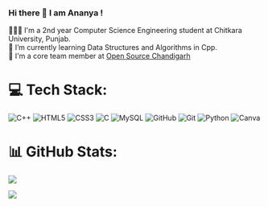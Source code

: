 ### Hi there 👋 I am Ananya !

<!--
**ananyyyaaaa/ananyyyaaaa** is a ✨ _special_ ✨ repository because its `README.md` (this file) appears on your GitHub profile.
-->
👩🏻‍💻 I'm a 2nd year Computer Science Engineering student at Chitkara University, Punjab.<br/>
🌱 I’m currently learning Data Structures and Algorithms in Cpp.<br/>
🧠 I'm a core team member at [Open Source Chandigarh](https://github.com/Open-Source-Chandigarh)<br/>


# 💻 Tech Stack:
![C++](https://img.shields.io/badge/c++-%2300599C.svg?style=for-the-badge&logo=c%2B%2B&logoColor=white) ![HTML5](https://img.shields.io/badge/html5-%23E34F26.svg?style=for-the-badge&logo=html5&logoColor=white) ![CSS3](https://img.shields.io/badge/css3-%231572B6.svg?style=for-the-badge&logo=css3&logoColor=white) ![C](https://img.shields.io/badge/c-%2300599C.svg?style=for-the-badge&logo=c&logoColor=white) ![MySQL](https://img.shields.io/badge/mysql-4479A1.svg?style=for-the-badge&logo=mysql&logoColor=white) ![GitHub](https://img.shields.io/badge/github-%23121011.svg?style=for-the-badge&logo=github&logoColor=white) ![Git](https://img.shields.io/badge/git-%23F05033.svg?style=for-the-badge&logo=git&logoColor=white) ![Python](https://img.shields.io/badge/python-3670A0?style=for-the-badge&logo=python&logoColor=ffdd54) ![Canva](https://img.shields.io/badge/Canva-%2300C4CC.svg?style=for-the-badge&logo=Canva&logoColor=white)
# 📊 GitHub Stats:
![](https://github-readme-stats.vercel.app/api?username=ananyyyaaaa&theme=dark&hide_border=false&include_all_commits=false&count_private=false)<br/>



[![](https://visitcount.itsvg.in/api?id=ananyyyaaaa&icon=0&color=0)](https://visitcount.itsvg.in)

<!-- Proudly created with GPRM ( https://gprm.itsvg.in ) -->



